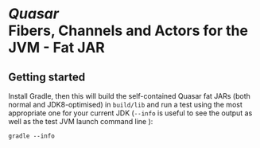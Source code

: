 # *Quasar*<br/>Fibers, Channels and Actors for the JVM - Fat JAR

## Getting started

Install Gradle, then this will build the self-contained Quasar fat JARs (both normal and JDK8-optimised) in `build/lib` and run a test using the most appropriate one for your current JDK (`--info` is useful to see the output as well as the test JVM launch command line ):

`gradle --info`
